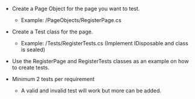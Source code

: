 ﻿- Create a Page Object for the page you want to test.
	- Example: /PageObjects/RegisterPage.cs

- Create a Test class for the page.
	- Example: /Tests/RegisterTests.cs (Implement IDisposable and class is sealed)

- Use the RegisterPage and RegisterTests classes as an example on how to create tests.

- Minimum 2 tests per requirement
	- A valid and invalid test will work but more can be added.

